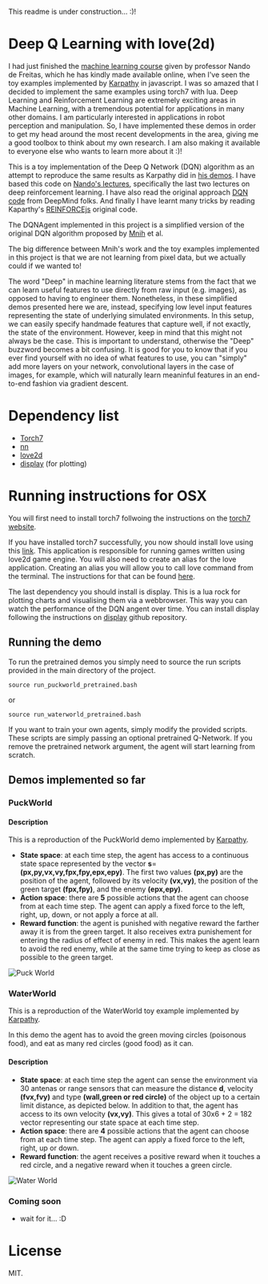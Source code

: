 
This readme is under construction... :)!

# Deep Q Learning with love(2d)

I had just finished the [machine learning course][9] given by professor Nando de Freitas, which he has kindly made available online, when I've seen the toy examples implemented by [Karpathy][1] in javascript. I was so amazed that I decided to implement the same examples using torch7 with lua.
Deep Learning and Reinforcement Learning are extremely exciting areas in Machine Learning, with a tremendous potential for applications in many other domains. I am particularly interested in applications in robot perception and manipulation. So, I have implemented these demos in order to get my head around the most recent developments in the area, giving me a good toolbox to think about my own research. I am also making it available to everyone else who wants to learn more about it :)!

This is a toy implementation of the Deep Q Network (DQN) algorithm as an attempt to reproduce the same results as Karpathy did in [his demos][1]. I have based this code on [Nando's lectures][9], specifically the last two lectures on deep reinforcement learning. I have also read the original approach [DQN code][10] from DeepMind folks. And finally I have learnt many tricks by reading Kaparthy's [REINFORCEjs][11] original code.

The DQNAgent implemented in this project is a simplified version of the original DQN algorithm proposed by [Mnih][8] et al.

The big difference between Mnih's work and the toy examples implemented in this project is that we are not learning from pixel data, but we actually could if we wanted to!

The word "Deep" in machine learning literature stems from the fact that we can learn useful features to use directly from raw input (e.g. images), as opposed to having to engineer them. Nonetheless, in these simplified demos presented here we are, instead, specifying low level input features representing the state of underlying simulated environments. In this setup, we can easily specify handmade features that capture well, if not exactly, the state of the environment. However, keep in mind that this might not always be the case. 
This is important to understand, otherwise the "Deep" buzzword becomes a bit confusing. It is good for you to know that if you ever find yourself with no idea of what features to use, you can "simply" add more layers on your network, convolutional layers in the case of images, for example, which will naturally learn meaninful features in an end-to-end fashion via gradient descent.

# Dependency list

* [Torch7][2]
* [nn][3]
* [love2d][4]
* [display][5] (for plotting)

[1]: http://cs.stanford.edu/people/karpathy/reinforcejs/index.html
[2]: http://torch.ch
[3]: https://github.com/torch/nn
[4]: https://love2d.org/wiki/Main_Page
[5]: https://github.com/szym/display
[6]: https://love2d.org/wiki/Game_Distribution#Creating_a_MacOS_X_App
[7]: https://love2d.org/wiki/Getting_Started
[8]: https://www.cs.toronto.edu/%7Evmnih/docs/dqn.pdf
[9]: https://www.cs.ox.ac.uk/people/nando.defreitas/machinelearning/
[10]: https://github.com/kuz/DeepMind-Atari-Deep-Q-Learner
[11]: https://github.com/karpathy/reinforcejs

# Running instructions for OSX

You will first need to install torch7 follwoing the instructions on the [torch7 website][2].

If you have installed torch7 successfully, you now should install love using this [link][6]. This application is responsible for running games written using love2d game engine. You will also need to create an alias for the love application. Creating an alias you will allow you to call love command from the terminal. The instructions for that can be found [here][7].

The last dependency you should install is display. This is a lua rock for plotting charts and visualising them via a webbrowser. This way you can watch the performance of the DQN angent over time. You can install display following the instructions on [display][5] github repository.


## Running the demo

To run the pretrained demos you simply need to source the run scripts provided in the main directory of the project. 

```
source run_puckworld_pretrained.bash
```

or

```
source run_waterworld_pretrained.bash
```

If you want to train your own agents, simply modify the provided scripts. These scripts are simply passing an optional pretrained Q-Network. If you remove the pretrained network argument, the agent will start learning from scratch.


## Demos implemented so far

### PuckWorld

#### Description

This is a reproduction of the PuckWorld demo implemented by [Karpathy][1].

* **State space**: at each time step, the agent has access to a continuous state space represented by the vector **s**=**(px,py,vx,vy,fpx,fpy,epx,epy)**. The first two values **(px,py)** are the position of the agent, followed by its velocity **(vx,vy)**, the position of the green target **(fpx,fpy)**, and the enemy **(epx,epy)**.
* **Action space**: there are **5** possible actions that the agent can choose from at each time step. The agent can apply a fixed force to the left, right, up, down, or not apply a force at all.
* **Reward function**: the agent is punished with negative reward the farther away it is from the green target. It also receives extra punishement for entering the radius of effect of enemy in red. This makes the agent learn to avoid the red enemy, while at the same time trying to keep as close as possible to the green target.


![Puck World](https://github.com/eaa3/DeepQLearning/raw/master/gifs/puckworld.gif)

### WaterWorld

This is a reproduction of the WaterWorld toy example implemented by [Karpathy][1].

In this demo the agent has to avoid the green moving circles (poisonous food), and eat as many red circles (good food) as it can.

#### Description

* **State space**: at each time step the agent can sense the environment via 30 antenas or range sensors that can measure the distance **d**, velocity **(fvx,fvy)** and type **(wall,green or red circle)** of the object up to a certain limit distance, as depicted below. In addition to that, the agent has access to its own velocity **(vx,vy)**. This gives a total of 30x6 + 2 = 182 vector representing our state space at each time step.
* **Action space**: there are **4** possible actions that the agent can choose from at each time step. The agent can apply a fixed force to the left, right, up or down.
* **Reward function**: the agent receives a positive reward when it touches a red circle, and a negative reward when it touches a green circle.

![Water World](https://github.com/eaa3/DeepQLearning/raw/master/gifs/waterworld.gif)


### Coming soon

* wait for it... :D

# License

MIT.
